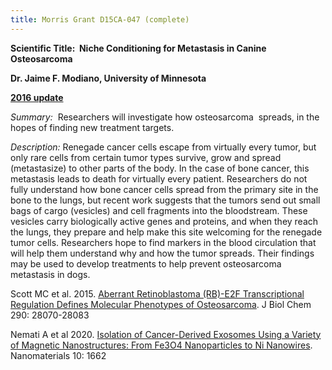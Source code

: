 ```yaml
---
title: Morris Grant D15CA-047 (complete)
---
```

**Scientific Title:  Niche Conditioning for Metastasis in Canine
Osteosarcoma**

**Dr. Jaime F. Modiano, University of Minnesota**

[**2016 update**](</files/D15CA-047 Oct 2016 update.pdf>)

_Summary:_  Researchers will investigate how osteosarcoma  spreads, in
the hopes of finding new treatment targets.

_Description:_ Renegade cancer cells escape from virtually every tumor,
but only rare cells from certain tumor types survive, grow and spread
(metastasize) to other parts of the body. In the case of bone cancer,
this metastasis leads to death for virtually every patient. Researchers
do not fully understand how bone cancer cells spread from the primary
site in the bone to the lungs, but recent work suggests that the tumors
send out small bags of cargo (vesicles) and cell fragments into the
bloodstream. These vesicles carry biologically active genes and
proteins, and when they reach the lungs, they prepare and help make this
site welcoming for the renegade tumor cells. Researchers hope to find
markers in the blood circulation that will help them understand why and
how the tumor spreads. Their findings may be used to develop treatments
to help prevent osteosarcoma metastasis in dogs.

Scott MC et al.  2015.  [Aberrant Retinoblastoma (RB)-E2F Transcriptional Regulation Defines Molecular Phenotypes of Osteosarcoma](http://www.jbc.org/content/290/47/28070.full.pdf).  J Biol Chem 290: 28070-28083

Nemati A et al 2020. [Isolation of Cancer-Derived Exosomes Using a Variety of Magnetic Nanostructures: From Fe3O4 Nanoparticles to Ni Nanowires](https://www.mdpi.com/2079-4991/10/9/1662/htm). Nanomaterials 10: 1662

